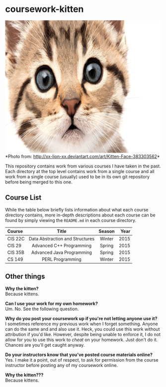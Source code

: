 # coursework-kitten
<img src="./kitten.png" width="768" height="425" />  
*Photo from: <a href='http://xx-lion-xx.deviantart.com/art/Kitten-Face-383303562'>http://xx-lion-xx.deviantart.com/art/Kitten-Face-383303562</a>*

This repository contains work from various courses I have taken in the past. Each directory at the top level contains work from a single course and all work from a single course (usually) used to be in its own git repository before being merged to this one.

## Course List
While the table below briefly lists information about what each course directory contains, more in-depth descriptions about each course can be found by simply viewing the `README.md` in each course directory.

| Course        | Title                           | Season | Year |
|:------------- |:-------------------------------:|:------:| ----:|
| CIS 22C       | Data Abstraction and Structures | Winter | 2015 |
| CIS 29        | Advanced C++ Programming        | Spring | 2015 |
| CIS 35B       | Advanced Java Programming       | Spring | 2015 |
| CS 149        | PERL Programming                | Winter | 2015 |

## Other things
**Why the kitten?**  
Because kittens.

**Can I use your work for my own homework?**  
Um. No. See the following question.

**Why do you post your coursework up if you're not letting anyone use it?**  
I sometimes reference my previous work when I forget something. Anyone can do the same and and also use it. Heck, you could use this work without attribution if you'd like. However, despite being unable to enforce it, I do not allow for you to use this work to *cheat* on your homework. Just don't do it. Chances are you'll get caught anyway.

**Do your instructors know that you've posted course materials online?**  
Yes. I make it a point, out of respect, to ask for permission from the course instructor before posting any of my coursework online.

**Why the kitten???**  
Because kittens.
